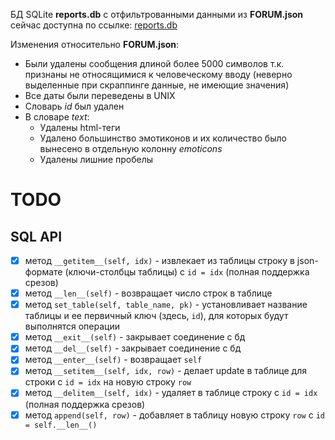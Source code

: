 БД SQLite **reports.db** с отфильтрованными данными из **FORUM.json**
сейчас доступна по ссылке: [reports.db](https://drive.google.com/file/d/1r7lX0htmGpr_VJHJ_mXRdkyoxLpXpO0Z/view?usp=sharing)

Изменения относительно **FORUM.json**:
* Были удалены сообщения длиной более 5000 символов т.к. признаны не относящимися к человеческому вводу (неверно выделенные при скраппинге данные, не имеющие значения)
* Все даты были переведены в UNIX
* Словарь *id* был удален
* В словаре *text*:
    * Удалены html-теги
    * Удалено большинство эмотиконов и их количество было вынесено в отдельную колонну *emoticons*
    * Удалены лишние пробелы

# TODO
## SQL API
- [x] метод `__getitem__(self, idx)` - извлекает из таблицы строку в json-формате (ключи-столбцы таблицы) с `id = idx` (полная поддержка срезов)
- [x] метод `__len__(self)` - возвращает число строк в таблице
- [x] метод `set_table(self, table_name, pk)` - установливает название таблицы и ее первичный ключ (здесь, `id`), для которых будут выполнятся операции
- [x] метод `__exit__(self)` - закрывает соединение с бд
- [x] метод `__del__(self)` - закрывает соединение с бд
- [x] метод `__enter__(self)` - возвращает `self`
- [x] метод `__setitem__(self, idx, row)` - делает update в таблице для строки с `id = idx` на новую строку `row`
- [x] метод `__delitem__(self, idx)` - удаляет в таблице строку с `id = idx` (полная поддержка срезов)
- [x] метод `append(self, row)` - добавляет в таблицу новую строку `row` с `id = self.__len__()`
